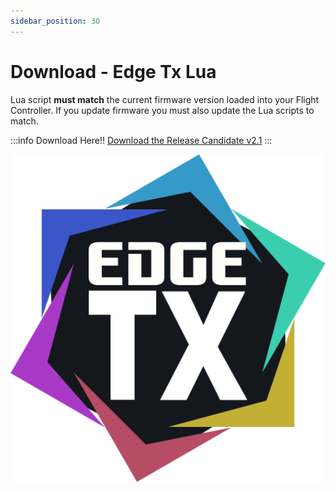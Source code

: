 ```yaml
---
sidebar_position: 30
---
```


# Download - Edge Tx Lua
Lua script **must match** the current firmware version loaded into your Flight Controller. If you update firmware you must also update the Lua scripts to match.

:::info Download Here!!
[Download the Release Candidate v2.1](https://github.com/rotorflight/rotorflight-configurator/releases/tag/release/2.1.0-RC2)
:::

![Edge Tx](../setup/img/edgetx-logo.png)



